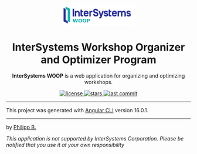 <div align="center">
  <br />
  <img src="src/assets/imgs/InterSystemsWOOPLogo.png" alt="InterSystemsWOOPLogo" width="40%"/>
  <h1>InterSystems Workshop Organizer and Optimizer Program</h1>
  <p>
    <b>InterSystems WOOP</b> is a web application for organizing and optimizing workshops.
  </p>
</div>

<!-- Badges -->
<div align="center">
   <a href="https://github.com/phil1436/InterSystemsWOOP/blob/master/LICENSE">
       <img src="https://img.shields.io/github/license/phil1436/InterSystemsWOOP" alt="license" />
   </a>
   <a href="https://github.com/phil1436/InterSystemsWOOP/stargazers">
       <img src="https://img.shields.io/github/stars/phil1436/InterSystemsWOOP" alt="stars" />
   </a>
   <a href="https://github.com/phil1436/InterSystemsWOOP/commits/master">
       <img src="https://img.shields.io/github/last-commit/phil1436/InterSystemsWOOP" alt="last commit" />
   </a>
</div>

---

This project was generated with [Angular CLI](https://github.com/angular/angular-cli) version 16.0.1.

---

by [Philipp B.](https://github.com/phil1436)

_This application is not supported by InterSystems Corporation. Please be notified that you use it at your own responsibility_

<!-- ng deploy --base-href=https://phil1436.github.io/InterSystemsWOOP/ -->
